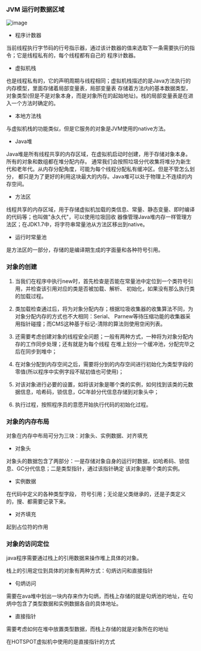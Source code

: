 ### JVM 运行时数据区域

![image]()

- 程序计数器

当前线程执行字节码的行号指示器，通过该计数器的值来选取下一条需要执行的指令；它是线程私有的，每个线程都有自己的
程序计数器。

- 虚拟机栈

也是线程私有的，它的声明周期与线程相同；虚拟机栈描述的是Java方法执行的内存模型，里面存储着局部变量表，局部变量表
存储着方法内的基本数据类型，对象类型(但是不是对象本身，而是对象所在的起始地址)。栈的局部变量表是在进入一个方法时确定的。

- 本地方法栈

与虚拟机栈的功能类似，但是它服务的对象是JVM使用的native方法。

- Java堆

Java堆是所有线程共享的内存区域，在虚拟机启动时创建，用于存储对象本身。所有的对象和数组都在堆分配内存。
通常我们会按照垃圾分代收集将堆分为新生代和老年代。从内存分配角度，可能为每个线程分配私有缓冲区。但是不管怎么划分，
都只是为了更好的利用这块最大的内存。Java堆可以处于物理上不连续的内存空间。

- 方法区

线程共享的内存区域，用于存储虚拟机加载的类信息、常量、静态变量、即时编译的代码等；也叫做"永久代"，可以使用垃圾回收
器像管理Java堆内存一样管理方法区；在JDK1.7中，将字符串常量池从方法区移出到native。

- 运行时常量池

是方法区的一部分，存储的是编译期生成的字面量和各种符号引用。

### 对象的创建

1. 当我们在程序中执行new时，首先检查是否能在常量池中定位到一个类符号引用，并检查该引用对应的类是否被加载、解析、
初始化，如果没有那么执行类的加载过程。

2. 类加载检查通过后，将为对象分配内存；根据垃圾收集器的收集算法不同，为对象分配内存的方式也不大相同：Serial、
Parnew等待压缩功能的收集器采用指针碰撞；而CMS这种基于标记-清除的算法则使用空闲列表。

3. 还需要考虑创建对象的线程安全问题；一般有两种方式，一种将为对象分配内存的工作同步处理；还有就是为每个线程
在堆上划分一个缓冲池，分配完毕之后在同步到堆中；

4. 在对象分配到内存空间之后，需要将分到的内存空间进行初始化为类型字段的零值(所以程序中实例字段不赋初值也可使用)；

5. 对该对象进行必要的设置，如将该对象是哪个类的实例，如何找到该类的元数据信息，哈希码，锁信息，GC年龄分代信息存储到对象头中；

6. 执行<init>过程，按照程序员的意愿开始执行代码的初始化过程。 

### 对象的内存布局

对象在内存中布局可分为三块：对象头、实例数据、对齐填充

- 对象头

对象头的数据包含了两部分：一是存储对象自身的运行时数据，如哈希码、锁信息、GC分代信息；二是类型指针，通过该指针确定
该对象是哪个类的实例。

- 实例数据

在代码中定义的各种类型字段， 符号引用；无论是父类继承的，还是子类定义的，搜、都需要记录下来。

- 对齐填充

起到占位符的作用

### 对象的访问定位

java程序需要通过栈上的引用数据来操作堆上具体的对象。

栈上的引用定位到具体的对象有两种方式：句炳访问和直接指针

- 句炳访问

需要在ava堆中划出一块内存来作为句炳，而栈上存储的就是句炳池的地址，在句炳中包含了类型数据和实例数据各自的具体地址。

- 直接指针

需要考虑如何在堆中放置类型数据，而栈上存储的就是对象所在的地址

在HOTSPOT虚拟机中使用的是直接指针的方式
